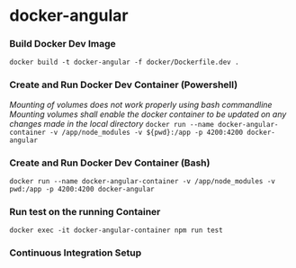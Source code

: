 # docker-angular

### Build Docker Dev Image
`docker build -t docker-angular -f docker/Dockerfile.dev .` 

### Create and Run Docker Dev Container (Powershell)
*Mounting of volumes does not work properly using bash commandline*  
*Mounting volumes shall enable the docker container to be updated on any changes made in the local directory*
`docker run --name docker-angular-container -v /app/node_modules -v ${pwd}:/app -p 4200:4200 docker-angular` 

### Create and Run Docker Dev Container (Bash)
`docker run --name docker-angular-container -v /app/node_modules -v pwd:/app -p 4200:4200 docker-angular` 

### Run test on the running Container
`docker exec -it docker-angular-container npm run test`

### Continuous Integration Setup